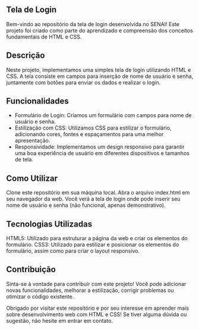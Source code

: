## Tela de Login

Bem-vindo ao repositório da tela de login desenvolvida no SENAI! Este projeto foi criado como parte do aprendizado e compreensão dos conceitos fundamentais de HTML e CSS.

## Descrição
Neste projeto, implementamos uma simples tela de login utilizando HTML e CSS. A tela consiste em campos para inserção de nome de usuário e senha, juntamente com botões para enviar os dados e realizar o login.

## Funcionalidades
- Formulário de Login: Criamos um formulário com campos para nome de usuário e senha.
- Estilização com CSS: Utilizamos CSS para estilizar o formulário, adicionando cores, fontes e espaçamentos para uma melhor apresentação.
- Responsividade: Implementamos um design responsivo para garantir uma boa experiência de usuário em diferentes dispositivos e tamanhos de tela.

## Como Utilizar
Clone este repositório em sua máquina local.
Abra o arquivo index.html em seu navegador da web.
Você verá a tela de login onde pode inserir seu nome de usuário e senha (não funcional, apenas demonstrativo).

## Tecnologias Utilizadas
HTML5: Utilizado para estruturar a página da web e criar os elementos do formulário.
CSS3: Utilizado para estilizar e posicionar os elementos do formulário, assim como para criar o layout responsivo.

## Contribuição
Sinta-se à vontade para contribuir com este projeto! Você pode adicionar novas funcionalidades, melhorar a estilização, corrigir problemas ou otimizar o código existente.

Obrigado por visitar este repositório e por seu interesse em aprender mais sobre desenvolvimento web com HTML e CSS! Se tiver alguma dúvida ou sugestão, não hesite em entrar em contato.
